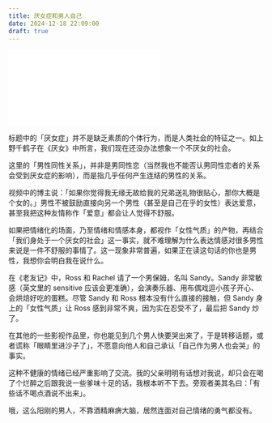 ```yaml
---
title: 厌女症和男人自己
date: 2024-12-18 22:09:00
draft: true
---
```


<iframe src="//player.bilibili.com/player.html?isOutside=true&aid=113651310662545&bvid=BV1fbBEYJEpE&cid=27340899929&p=1&autoplay=0" scrolling="no" border="0" frameborder="no" framespacing="0" allowfullscreen="true"></iframe>

标题中的「厌女症」并不是缺乏素质的个体行为，而是人类社会的特征之一。如上野千鹤子在《厌女》中所言，我们现在还没办法想象一个不厌女的社会。

这里的「男性同性关系」，并非是男同性恋（当然我也不能否认男同性恋者的关系会受到厌女症的影响），而是指几乎任何产生连结的男性的关系。

视频中的博主说：「如果你觉得我无缘无故给我的兄弟送礼物很贴心，那你大概是个女的。」男性不被鼓励直接向另一个男性（甚至是自己在乎的女性）表达爱意，甚至我把这种友情称作「爱意」都会让人觉得不舒服。

如果把情绪化的场面，乃至情绪和情感本身，都视作「女性气质」的产物，再结合「我们身处于一个厌女的社会」这一事实，就不难理解为什么表达情感对很多男性来说是一件不舒服的事情了。这一现象非常普遍，如果正在读这句话的你也是男性，我想你会明白我在说什么。

在《老友记》中，Ross 和 Rachel 请了一个男保姆，名叫 Sandy。Sandy 非常敏感（英文里的 sensitive 应该会更准确），会演奏乐器、用布偶戏逗小孩子开心、会烘焙好吃的蛋糕。尽管 Sandy 和 Ross 根本没有什么直接的接触，但 Sandy 身上的「女性气质」让 Ross 感到非常不爽，因为实在忍受不了，最后把 Sandy 炒了。

在其他的一些影视作品里，你也能见到几个男人快要哭出来了，于是转移话题，或者谎称「眼睛里进沙子了」，不愿意向他人和自己承认「自己作为男人也会哭」的事实。

这种不健康的情绪已经严重影响了交流。我的父亲明明有话想对我说，却只会在喝了个烂醉之后跟我说一些爹味十足的话，我根本听不下去。旁观者美其名曰：「有些话不喝点酒说不出来」。

哦，这么阳刚的男人，不靠酒精麻痹大脑，居然连面对自己情绪的勇气都没有。